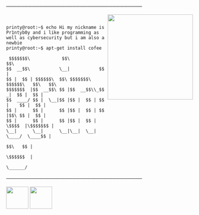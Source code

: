 ─────────────────────────────────────
</p>

<img align='right' src="https://cdn.discordapp.com/attachments/825222045834936340/860920732153413652/image0-1.gif" width="230">


```


printy@root:~$ echo Hi my nickname is Pr1ntyb0y and i like programming as well as cybersecurity but i am also a newbie
printy@root:~$ apt-get install cofee
 
 $$$$$$$\            $$\            $$\               
$$  __$$\           \__|           $$ |              
$$ |  $$ | $$$$$$\  $$\ $$$$$$$\ $$$$$$\   $$\   $$\ 
$$$$$$$  |$$  __$$\ $$ |$$  __$$\\_$$  _|  $$ |  $$ |
$$  ____/ $$ |  \__|$$ |$$ |  $$ | $$ |    $$ |  $$ |
$$ |      $$ |      $$ |$$ |  $$ | $$ |$$\ $$ |  $$ |
$$ |      $$ |      $$ |$$ |  $$ | \$$$$  |\$$$$$$$ |
\__|      \__|      \__|\__|  \__|  \____/  \____$$ |
                                           $$\   $$ |
                                           \$$$$$$  |
                                            \______/ 
```

─────────────────────────────────────

<a href="https://discord.gg/moderation"><img src="https://upload.wikimedia.org/wikipedia/fr/thumb/0/05/Discord.svg/1200px-Discord.svg.png" width="60"></a> <a
href="https://twitter.com/Pr1nt4"><img src="http://assets.stickpng.com/images/580b57fcd9996e24bc43c53e.png" width="60"></a>

